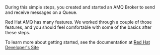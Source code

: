 During this simple steps, you created and started an AMQ Broker to send and receive messages on a Queue.

Red Hat AMQ has many features. We worked through a couple of those features, and you should feel comfortable with some of the basics after these steps.

To learn more about getting started, see the documentation at [Red Hat Developer's Site](http://developers.redhat.com/products/amq)